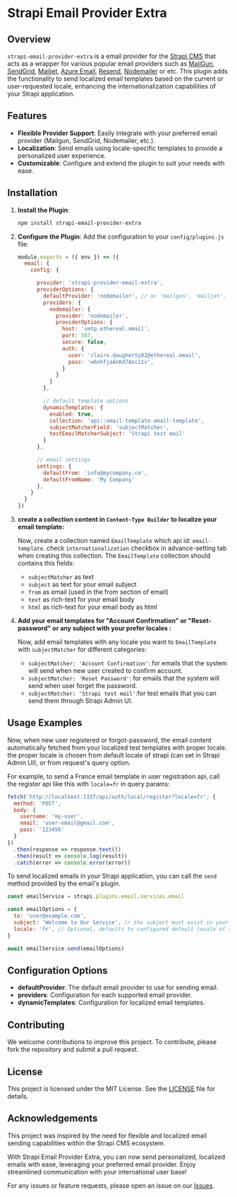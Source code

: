 # Strapi Email Provider Extra

## Overview

`strapi-email-provider-extra`  is a email provider for the [Strapi CMS](https://github.com/strapi/strapi) that acts as a wrapper for various popular email providers such as
[MailGun](https://market.strapi.io/providers/@strapi-provider-email-mailgun),
[SendGrid](https://market.strapi.io/providers/@strapi-provider-email-sendgrid),
[Mailjet](https://github.com/ijsto/strapi-provider-email-mailjet),
[Azure Email](https://market.strapi.io/providers/strapi-provider-email-azure),
[Resend](https://market.strapi.io/providers/strapi-provider-email-resend),
[Nodemailer](https://market.strapi.io/providers/@strapi-provider-email-nodemailer) or etc. This plugin adds the functionality to send localized email templates based on the current or user-requested locale, enhancing the internationalization capabilities of your Strapi application.

## Features

- **Flexible Provider Support**: Easily integrate with your preferred email provider (Mailgun, SendGrid, Nodemailer, etc.).
- **Localization**: Send emails using locale-specific templates to provide a personalized user experience.
- **Customizable**: Configure and extend the plugin to suit your needs with ease.

## Installation

1. **Install the Plugin**:
   ```bash
   npm install strapi-email-provider-extra
   ```

2. **Configure the Plugin**:
   Add the configuration to your `config/plugins.js` file:
    ```javascript
    module.exports = ({ env }) => ({
      email: {
        config: {

          provider: 'strapi-provider-email-extra',
          providerOptions: {
            defaultProvider: 'nodemailer', // or 'mailgun', 'mailjet', etc.
            providers: {
              nodemailer: {
                provider: 'nodemailer',
                providerOptions: {
                  host: 'smtp.ethereal.email',
                  port: 587,
                  secure: false,
                  auth: {
                    user: 'claire.daugherty82@ethereal.email',
                    pass: 'w6nhfjaAnKd7Asczzv',
                  }
                }
              }
            },

            // default template options
            dynamicTemplates: {
              enabled: true,
              collection: 'api::email-template.email-template',
              subjectMatcherField: 'subjectMatcher',
              testEmailMatcherSubject: 'Strapi test mail'
            }
          },

          // email settings
          settings: {
            defaultFrom: 'info@mycompany.co',
            defaultFromName: 'My Company'
          },
        }
      }
    })
    ```
3. **create a collection content in `Content-Type Builder` to localize your email template:**

    Now, create a collection named `EmailTemplate` which api id: `email-template`. check `internationalization` checkbox in advance-setting tab when creating this collection.
    The `EmailTemplate` collection should contains this fields:
      - `subjectMatcher` as text
      - `subject` as text for your email subject
      - `from` as email (used in the from section of email)
      - `text` as rich-text for your email body
      - `html` as rich-text for your email body as html

4. **Add your email templates for "Account Confirmation" or "Reset-password" or any subject with your prefer locales :**

    Now, add email templates with any locale you want to `EmailTemplate` with `subjectMatcher` for different categories:
      - `subjectMatcher: 'Account Confirmation'`: for emails that the system will send when new user created to confirm account.
      - `subjectMatcher: 'Reset Password'`: for emails that the system will send when user forget the password.
      - `subjectMatcher: 'Strapi test mail'`:for test emails that you can send them through Strapi Admin UI.

## Usage Examples
Now, when new user registered or forgot-password, the email content automatically fetched from your localized test templates with proper locale.
the proper locale is chosen from default locale of strapi (can set in Strapi Admin UI), or from request's query option.

For example, to send a France email template in user registration api, call the register api like this with `locale=fr` in query params:

```javascript
fetch('http://localhost:1337/api/auth/local/register?locale=fr', {
  method: 'POST',
  body: {
    username: 'my-user',
    email: 'user-email@gmail.com',
    pass: '123456'
  }
})
  .then(response => response.text())
  .then(result => console.log(result))
  .catch(error => console.error(error))
```
To send localized emails in your Strapi application, you can call the `send` method provided by the email's plugin.

```javascript
const emailService = strapi.plugins.email.services.email

const emailOptions = {
  to: 'user@example.com',
  subject: 'Welcome to Our Service', // the subject must exist in your test-template collection in `subjectMatcher` field.
  locale: 'fr', // Optional, defaults to configured default locale of strapi or will be fetched from user's request query.
}

await emailService.send(emailOptions)
```

## Configuration Options

- **defaultProvider**: The default email provider to use for sending email.
- **providers**: Configuration for each supported email provider.
- **dynamicTemplates**: Configuration for localized email templates.

## Contributing

We welcome contributions to improve this project. To contribute, please fork the repository and submit a pull request.

## License

This project is licensed under the MIT License. See the [LICENSE](LICENSE) file for details.

## Acknowledgements

This project was inspired by the need for flexible and localized email sending capabilities within the Strapi CMS ecosystem.

With Strapi Email Provider Extra, you can now send personalized, localized emails with ease, leveraging your preferred email provider. Enjoy streamlined communication with your international user base!

For any issues or feature requests, please open an issue on our [Issues](https://github.com/yourusername/strapi-email-provider-extra/issues).
